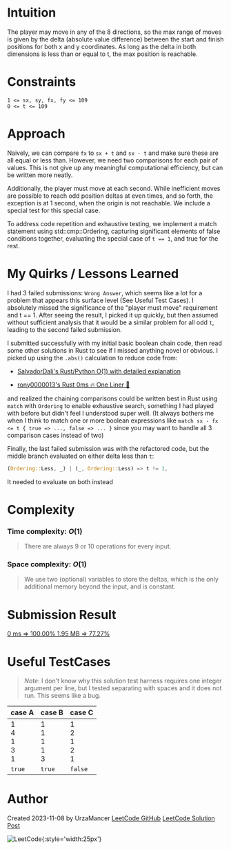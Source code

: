 # Intuition
The player may move in any of the 8 directions, so the max range of moves is given by the delta (absolute value difference) between the start and finish positions for both x and y coordinates. As long as the delta in both dimensions is less than or equal to t, the max position is reachable.

# Constraints
    1 <= sx, sy, fx, fy <= 109
    0 <= t <= 109

# Approach
Naively, we can compare `fx` to `sx + t` and `sx - t` and make sure these are all equal or less than. However, we need two comparisons for each pair of values. This is not give up any meaningful computational efficiency, but can be written more neatly. 

Additionally, the player must move at each second. While inefficient moves are possible to reach odd position deltas at even times, and so forth, the exception is at 1 second, when the origin is not reachable. We include a special test for this special case.

To address code repetition and exhaustive testing, we implement a match statement using std::cmp::Ordering, capturing significant elements of false conditions together, evaluating the special case of `t == 1`, and true for the rest.

# My Quirks / Lessons Learned

I had 3 failed submissions: `Wrong Answer`, which seems like a lot for a problem that appears this surface level (See Useful Test Cases). I absolutely missed the significance of the "player must move" requirement and t == 1. After seeing the result, I picked it up quickly, but then assumed without sufficient analysis that it would be a similar problem for all odd `t`, leading to the second failed submission.

I submitted successfully with my initial basic boolean chain code, then read some other solutions in Rust to see if I missed anything novel or obvious. I picked up using the `.abs()` calculation to reduce code from:

* [SalvadorDali's Rust/Python O(1) with detailed explanation](https://leetcode.com/problems/determine-if-a-cell-is-reachable-at-a-given-time/solutions/4024850/rust-python-o-1-with-detailed-explanation/)

* [rony0000013's Rust 0ms 🔥 One Liner 🦀](https://leetcode.com/problems/determine-if-a-cell-is-reachable-at-a-given-time/solutions/4264652/rust-0ms-one-liner/)

and realized the chaining comparisons could be written best in Rust using `match` with `Ordering` to enable exhaustive search, something I had played with before but didn't feel I understood super well. (It always bothers me when I think to match one or more boolean expressions like `match sx - fx <= t { true => ..., false => ... }` since you may want to handle all 3 comparison cases instead of two)

Finally, the last failed submission was with the refactored code, but the middle branch evaluated on either delta less than `t`:
```rust
(Ordering::Less, _) | (_, Ordering::Less) => t != 1,
```
It needed to evaluate on both instead

# Complexity
### Time complexity: $O(1)$
> There are always 9 or 10 operations for every input.

### Space complexity: $O(1)$
> We use two (optional) variables to store the deltas, which is the only additional memory beyond the input, and is constant.

# Submission Result
[0 ms => 100.00%
1.95 MB => 77.27%](https://leetcode.com/problems/determine-if-a-cell-is-reachable-at-a-given-time/submissions/1094560656?envType=daily-question&envId=2023-11-08)

# Useful TestCases
> _Note_: I don't know why this solution test harness requires one integer argument per line, but I tested separating with spaces and it does not run. This seems like a bug.

| case A | case B | case C |
| --- | --- | --- |
|1<br>4<br>1<br>3<br>1|1<br>1<br>1<br>1<br>3|1<br>2<br>1<br>2<br>1|
|`true`|`true`|`false`|

# Author
Created 2023-11-08
by UrzaMancer
[LeetCode ](https://leetcode.com/UrzaMancer/)
[GitHub](https://github.com/UrzaMancer)
[LeetCode Solution Post](https://leetcode.com/problems/determine-if-a-cell-is-reachable-at-a-given-time/post-solution/4265439/)

![LeetCode](https://assets.leetcode.com/static_assets/others/LeetCode_logo_black.png){:style='width:25px'}
